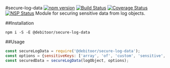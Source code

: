 #secure-log-data [![npm version](https://badge.fury.io/js/%40debitoor%2Fsecure-log-data.svg)](https://badge.fury.io/js/%40debitoor%2Fsecure-log-data) [![Build Status](https://travis-ci.org/debitoor/secure-log-data.svg?branch=master)](https://travis-ci.org/debitoor/secure-log-data) [![Coverage Status](https://coveralls.io/repos/github/debitoor/secure-log-data/badge.svg?branch=master)](https://coveralls.io/github/debitoor/secure-log-data?branch=master) [![NSP Status](https://nodesecurity.io/orgs/debitoor/projects/9bc3c7f9-14fe-4040-9c15-3cb8715e7007/badge)](https://nodesecurity.io/orgs/debitoor/projects/9bc3c7f9-14fe-4040-9c15-3cb8715e7007)
Module for securing sensitive data from log objects.

##Installation

`npm i -S -E @debitoor/secure-log-data`

##Usage

```javascript
const secureLogData = require('@debitoor/secure-log-data');
const options = {sensitiveKeys: ['array', 'of', 'custom', 'sensitive',  'keys']}
const securedData = secureLogData(logObject, options);

```